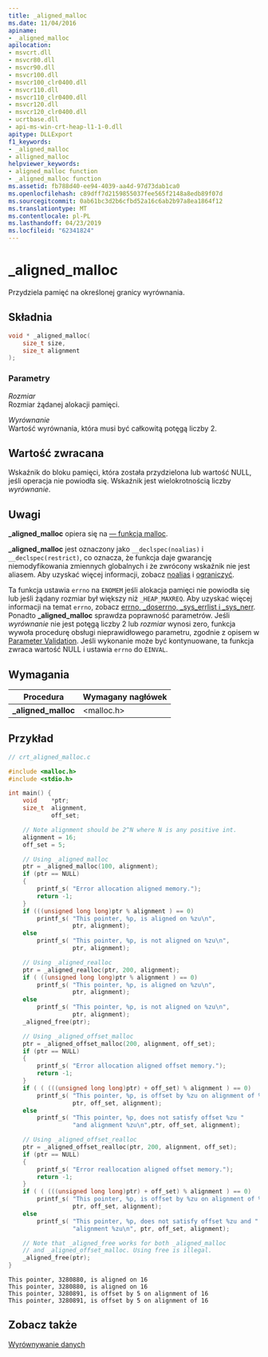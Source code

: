 ```yaml
---
title: _aligned_malloc
ms.date: 11/04/2016
apiname:
- _aligned_malloc
apilocation:
- msvcrt.dll
- msvcr80.dll
- msvcr90.dll
- msvcr100.dll
- msvcr100_clr0400.dll
- msvcr110.dll
- msvcr110_clr0400.dll
- msvcr120.dll
- msvcr120_clr0400.dll
- ucrtbase.dll
- api-ms-win-crt-heap-l1-1-0.dll
apitype: DLLExport
f1_keywords:
- _aligned_malloc
- alligned_malloc
helpviewer_keywords:
- aligned_malloc function
- _aligned_malloc function
ms.assetid: fb788d40-ee94-4039-aa4d-97d73dab1ca0
ms.openlocfilehash: c89dff7d2159855037fee565f2148a8edb89f07d
ms.sourcegitcommit: 0ab61bc3d2b6cfbd52a16c6ab2b97a8ea1864f12
ms.translationtype: MT
ms.contentlocale: pl-PL
ms.lasthandoff: 04/23/2019
ms.locfileid: "62341824"
---
```

# <a name="alignedmalloc"></a>_aligned_malloc

Przydziela pamięć na określonej granicy wyrównania.

## <a name="syntax"></a>Składnia

```C
void * _aligned_malloc(
    size_t size,
    size_t alignment
);
```

### <a name="parameters"></a>Parametry

*Rozmiar*<br/>
Rozmiar żądanej alokacji pamięci.

*Wyrównanie*<br/>
Wartość wyrównania, która musi być całkowitą potęgą liczby 2.

## <a name="return-value"></a>Wartość zwracana

Wskaźnik do bloku pamięci, która została przydzielona lub wartość NULL, jeśli operacja nie powiodła się. Wskaźnik jest wielokrotnością liczby *wyrównanie*.

## <a name="remarks"></a>Uwagi

**_aligned_malloc** opiera się na [— funkcja malloc](malloc.md).

**_aligned_malloc** jest oznaczony jako `__declspec(noalias)` i `__declspec(restrict)`, co oznacza, że funkcja daje gwarancję niemodyfikowania zmiennych globalnych i że zwrócony wskaźnik nie jest aliasem. Aby uzyskać więcej informacji, zobacz [noalias](../../cpp/noalias.md) i [ograniczyć](../../cpp/restrict.md).

Ta funkcja ustawia `errno` na `ENOMEM` jeśli alokacja pamięci nie powiodła się lub jeśli żądany rozmiar był większy niż `_HEAP_MAXREQ`. Aby uzyskać więcej informacji na temat `errno`, zobacz [errno, _doserrno, _sys_errlist i _sys_nerr](../../c-runtime-library/errno-doserrno-sys-errlist-and-sys-nerr.md). Ponadto **_aligned_malloc** sprawdza poprawność parametrów. Jeśli *wyrównanie* nie jest potęgą liczby 2 lub *rozmiar* wynosi zero, funkcja wywoła procedurę obsługi nieprawidłowego parametru, zgodnie z opisem w [Parameter Validation](../../c-runtime-library/parameter-validation.md). Jeśli wykonanie może być kontynuowane, ta funkcja zwraca wartość NULL i ustawia `errno` do `EINVAL`.

## <a name="requirements"></a>Wymagania

|Procedura|Wymagany nagłówek|
|-------------|---------------------|
|**_aligned_malloc**|\<malloc.h>|

## <a name="example"></a>Przykład

```C
// crt_aligned_malloc.c

#include <malloc.h>
#include <stdio.h>

int main() {
    void    *ptr;
    size_t  alignment,
            off_set;

    // Note alignment should be 2^N where N is any positive int.
    alignment = 16;
    off_set = 5;

    // Using _aligned_malloc
    ptr = _aligned_malloc(100, alignment);
    if (ptr == NULL)
    {
        printf_s( "Error allocation aligned memory.");
        return -1;
    }
    if (((unsigned long long)ptr % alignment ) == 0)
        printf_s( "This pointer, %p, is aligned on %zu\n",
                  ptr, alignment);
    else
        printf_s( "This pointer, %p, is not aligned on %zu\n",
                  ptr, alignment);

    // Using _aligned_realloc
    ptr = _aligned_realloc(ptr, 200, alignment);
    if ( ((unsigned long long)ptr % alignment ) == 0)
        printf_s( "This pointer, %p, is aligned on %zu\n",
                  ptr, alignment);
    else
        printf_s( "This pointer, %p, is not aligned on %zu\n",
                  ptr, alignment);
    _aligned_free(ptr);

    // Using _aligned_offset_malloc
    ptr = _aligned_offset_malloc(200, alignment, off_set);
    if (ptr == NULL)
    {
        printf_s( "Error allocation aligned offset memory.");
        return -1;
    }
    if ( ( (((unsigned long long)ptr) + off_set) % alignment ) == 0)
        printf_s( "This pointer, %p, is offset by %zu on alignment of %zu\n",
                  ptr, off_set, alignment);
    else
        printf_s( "This pointer, %p, does not satisfy offset %zu "
                  "and alignment %zu\n",ptr, off_set, alignment);

    // Using _aligned_offset_realloc
    ptr = _aligned_offset_realloc(ptr, 200, alignment, off_set);
    if (ptr == NULL)
    {
        printf_s( "Error reallocation aligned offset memory.");
        return -1;
    }
    if ( ( (((unsigned long long)ptr) + off_set) % alignment ) == 0)
        printf_s( "This pointer, %p, is offset by %zu on alignment of %zu\n",
                  ptr, off_set, alignment);
    else
        printf_s( "This pointer, %p, does not satisfy offset %zu and "
                  "alignment %zu\n", ptr, off_set, alignment);

    // Note that _aligned_free works for both _aligned_malloc
    // and _aligned_offset_malloc. Using free is illegal.
    _aligned_free(ptr);
}
```

```Output
This pointer, 3280880, is aligned on 16
This pointer, 3280880, is aligned on 16
This pointer, 3280891, is offset by 5 on alignment of 16
This pointer, 3280891, is offset by 5 on alignment of 16
```

## <a name="see-also"></a>Zobacz także

[Wyrównywanie danych](../../c-runtime-library/data-alignment.md)